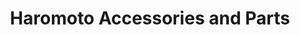 ---
title: "Haromoto Accessories and Parts"
url: /makati/haromoto-accessories-and-parts/
shop: motorcycle
---